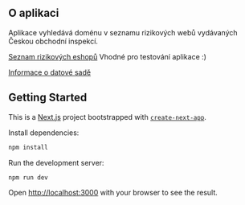 ## O aplikaci
Aplikace vyhledává doménu v seznamu rizikových webů vydávaných Českou obchodní inspekcí.

[Seznam rizikových eshopů](https://www.coi.cz/pro-spotrebitele/rizikove-e-shopy/) Vhodné pro testování aplikace :)

[Informace o datové sadě](https://www.coi.cz/pro-spotrebitele/otevrena-data/rizikove-weby/)


## Getting Started
This is a [Next.js](https://nextjs.org/) project bootstrapped with [`create-next-app`](https://github.com/vercel/next.js/tree/canary/packages/create-next-app).

Install dependencies:
```bash
npm install
```

Run the development server:

```bash
npm run dev
```

Open [http://localhost:3000](http://localhost:3000) with your browser to see the result.
